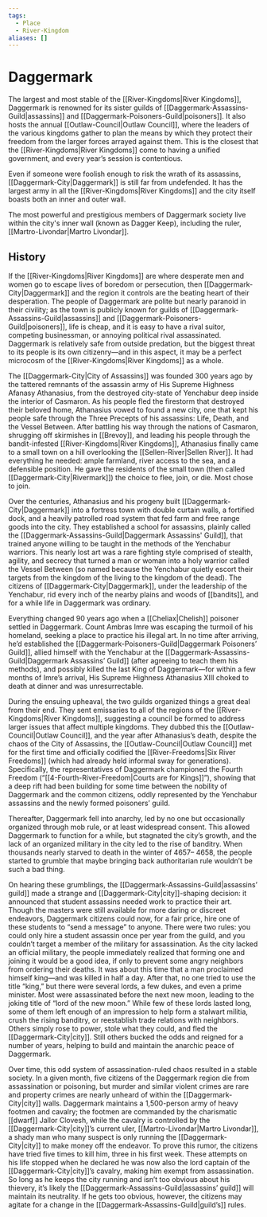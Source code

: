 ```yaml
---
tags:
  - Place
  - River-Kingdom
aliases: []
---
```

# Daggermark
The largest and most stable of the [[River-Kingdoms|River Kingdoms]], Daggermark is renowned for its sister guilds of [[Daggermark-Assassins-Guild|assassins]] and [[Daggermark-Poisoners-Guild|poisoners]]. It also hosts the annual [[Outlaw-Council|Outlaw Council]], where the leaders of the various kingdoms gather to plan the means by which they protect their freedom from the larger forces arrayed against them. This is the closest that the [[River-Kingdoms|River Kingdoms]] come to having a unified government, and every year’s session is contentious.    

Even if someone were foolish enough to risk the wrath of its assassins, [[Daggermark-City|Daggermark]] is still far from undefended. It has the largest army in all the [[River-Kingdoms|River Kingdoms]] and the city itself boasts both an inner and outer wall.

The most powerful and prestigious members of Daggermark society live within the city's inner wall (known as Dagger Keep), including the ruler, [[Martro-Livondar|Martro Livondar]]. 

## History
If the [[River-Kingdoms|River Kingdoms]] are where desperate men and women go to escape lives of boredom or persecution, then [[Daggermark-City|Daggermark]] and the region it controls are the beating heart of their desperation. The people of Daggermark are polite but nearly paranoid in their civility; as the town is publicly known for guilds of [[Daggermark-Assassins-Guild|assassins]] and [[Daggermark-Poisoners-Guild|poisoners]], life is cheap, and it is easy to have a rival suitor, competing businessman, or annoying political rival assassinated. Daggermark is relatively safe from outside predation, but the biggest threat to its people is its own citizenry—and in this aspect, it may be a perfect microcosm of the [[River-Kingdoms|River Kingdoms]] as a whole.

The [[Daggermark-City|City of Assassins]] was founded 300 years ago by the tattered remnants of the assassin army of His Supreme Highness Afanasy Athanasius, from the destroyed city-state of Yenchabur deep inside the interior of Casmaron. As his people fled the firestorm that destroyed their beloved home, Athanasius vowed to found a new city, one that kept his people safe through the Three Precepts of his assassins: Life, Death, and the Vessel Between. After battling his way through the nations of Casmaron, shrugging off skirmishes in [[Brevoy]], and leading his people through the bandit-infested [[River-Kingdoms|River Kingdoms]], Athanasius finally came to a small town on a hill overlooking the [[Sellen-River|Sellen River]]. It had everything he needed: ample farmland, river access to the sea, and a defensible position. He gave the residents of the small town (then called [[Daggermark-City|Rivermark]]) the choice to flee, join, or die. Most chose to join.

Over the centuries, Athanasius and his progeny built [[Daggermark-City|Daggermark]] into a fortress town with double curtain walls, a fortified dock, and a heavily patrolled road system that fed farm and free range goods into the city. They established a school for assassins, plainly called the [[Daggermark-Assassins-Guild|Daggermark Assassins' Guild]], that trained anyone willing to be taught in the methods of the Yenchabur warriors. This nearly lost art was a rare fighting style comprised of stealth, agility, and secrecy that turned a man or woman into a holy warrior called the Vessel Between (so named because the Yenchabur quietly escort their targets from the kingdom of the living to the kingdom of the dead). The citizens of [[Daggermark-City|Daggermark]], under the leadership of the Yenchabur, rid every inch of the nearby plains and woods of [[bandits]], and for a while life in Daggermark was ordinary.

Everything changed 90 years ago when a [[Cheliax|Chelish]] poisoner settled in Daggermark. Count Ambras Imre was escaping the turmoil of his homeland, seeking a place to practice his illegal art. In no time after arriving, he’d established the [[Daggermark-Poisoners-Guild|Daggermark Poisoners’ Guild]], allied himself with the Yenchabur at the [[Daggermark-Assassins-Guild|Daggermark Assassins’ Guild]] (after agreeing to teach them his methods), and possibly killed the last King of Daggermark—for within a few months of Imre’s arrival, His Supreme Highness Athanasius XIII choked to death at dinner and was unresurrectable.

During the ensuing upheaval, the two guilds organized things a great deal from their end. They sent emissaries to all of the regions of the [[River-Kingdoms|River Kingdoms]], suggesting a council be formed to address larger issues that affect multiple kingdoms. They dubbed this the [[Outlaw-Council|Outlaw Council]], and the year after Athanasius’s death, despite the chaos of the City of Assassins, the [[Outlaw-Council|Outlaw Council]] met for the first time and officially codified the [[River-Freedoms|Six River Freedoms]] (which had already held informal sway for generations). Specifically, the representatives of Daggermark championed the Fourth Freedom (“[[4-Fourth-River-Freedom|Courts are for Kings]]”), showing that a deep rift had been building for some time between the nobility of Daggermark and the common citizens, oddly represented by the Yenchabur assassins and the newly formed poisoners’ guild.

Thereafter, Daggermark fell into anarchy, led by no one but occasionally organized through mob rule, or at least widespread consent. This allowed Daggermark to function for a while, but stagnated the city’s growth, and the lack of an organized military in the city led to the rise of banditry. When thousands nearly starved to death in the winter of 4657– 4658, the people started to grumble that maybe bringing back authoritarian rule wouldn’t be such a bad thing.

On hearing these grumblings, the [[Daggermark-Assassins-Guild|assassins’ guild]] made a strange and [[Daggermark-City|city]]-shaping decision: it announced that student assassins needed work to practice their art. Though the masters were still available for more daring or discreet endeavors, Daggermark citizens could now, for a fair price, hire one of these students to “send a message” to anyone. There were two rules: you could only hire a student assassin once per year from the guild, and you couldn’t target a member of the military for assassination. As the city lacked an official military, the people immediately realized that forming one and joining it would be a good idea, if only to prevent some angry neighbors from ordering their deaths. It was about this time that a man proclaimed himself king—and was killed in half a day. After that, no one tried to use the title “king,” but there were several lords, a few dukes, and even a prime minister. Most were assassinated before the next new moon, leading to the joking title of “lord of the new moon.” While few of these lords lasted long, some of them left enough of an impression to help form a stalwart militia, crush the rising banditry, or reestablish trade relations with neighbors. Others simply rose to power, stole what they could, and fled the [[Daggermark-City|city]]. Still others bucked the odds and reigned for a number of years, helping to build and maintain the anarchic peace of Daggermark.

Over time, this odd system of assassination-ruled chaos resulted in a stable society. In a given month, five citizens of the Daggermark region die from assassination or poisoning, but murder and similar violent crimes are rare and property crimes are nearly unheard of within the [[Daggermark-City|city]] walls. Daggermark maintains a 1,500-person army of heavy footmen and cavalry; the footmen are commanded by the charismatic [[dwarf]] Jallor Clovesh, while the cavalry is controlled by the [[Daggermark-City|city]]’s current uler, [[Martro-Livondar|Martro Livondar]], a shady man who many suspect is only running the [[Daggermark-City|city]] to make money off the endeavor. To prove this rumor, the citizens have tried five times to kill him, three in his first week. These attempts on his life stopped when he declared he was now also the lord captain of the [[Daggermark-City|city]]’s cavalry, making him exempt from assassination. So long as he keeps the city running and isn’t too obvious about his thievery, it’s likely the [[Daggermark-Assassins-Guild|assassins’ guild]] will maintain its neutrality. If he gets too obvious, however, the citizens may agitate for a change in the [[Daggermark-Assassins-Guild|guild’s]] rules.